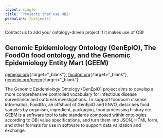 ```yaml
---
layout: single
title: "Projects that use OBI"
permalink: /projects/
---
```


Contact us to add your ontology-driven project if it makes use of OBI!

## Genomic Epidemiology Ontology (GenEpiO), The FoodOn food ontology, and the Genomic Epidemiology Entity Mart (GEEM)

[genepio.org](https://genepio.org){:target="_blank"}, [foodon.org](https://foodon.org){:target="_blank"}, [genepio.org/geem](https://genepio.org/geem){:target="_blank"}

The Genomic Epidemiology Ontology (GenEpiO) project aims to develop a more comprehensive controlled vocabulary for infectious disease surveillance and outbreak investigations. To support foodborn disease informatics, FoodOn, an offshoot of GenEpiO and ENVO, describes food samples by organism, ingredient, packaging, food processing history etc.. GEEM is a software tool to take standards composed within ontologies according to OBI value specifications, and turn them into JSON, HTML form, and other formats for use in software to support data validation and exchange.


